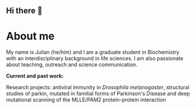 ## Hi there 👋
# About me
My name is Julian (he/him) and I am a graduate student in Biochemistry with an interdisciplinary background in life sciences. I am also passionate about teaching, outreach and science communication.

**Current and past work:**

Research projects: antiviral immunity in *Drosophila melanogaster*, structural studies of parkin, mutated in familial forms of Parkinson's Disease and deep mutational scanning of the MLLE/PAM2 protein-protein interaction


